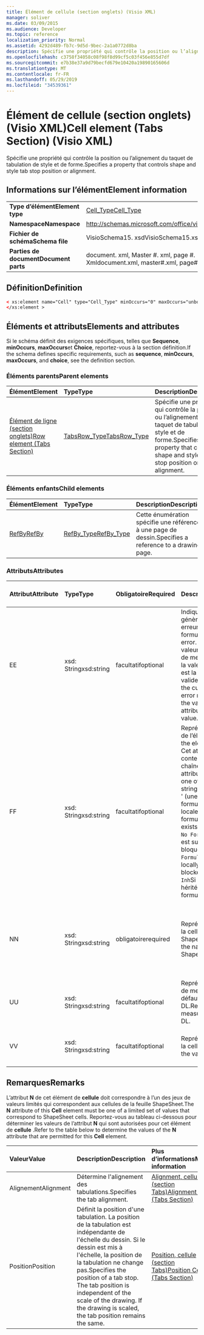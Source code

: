 ```yaml
---
title: Élément de cellule (section onglets) (Visio XML)
manager: soliver
ms.date: 03/09/2015
ms.audience: Developer
ms.topic: reference
localization_priority: Normal
ms.assetid: 4292d489-fb7c-9d5d-9bec-2a1a0772d8ba
description: Spécifie une propriété qui contrôle la position ou l’alignement du taquet de tabulation de style et de forme.
ms.openlocfilehash: c3758f34058c08f98f8d99cf5c03f456e855d7df
ms.sourcegitcommit: e7b38e37a9d79becfd679e10420a19890165606d
ms.translationtype: MT
ms.contentlocale: fr-FR
ms.lasthandoff: 05/29/2019
ms.locfileid: "34539361"
---
```

# <a name="cell-element-tabs-section-visio-xml"></a><span data-ttu-id="d1bda-103">Élément de cellule (section onglets) (Visio XML)</span><span class="sxs-lookup"><span data-stu-id="d1bda-103">Cell element (Tabs Section) (Visio XML)</span></span>

<span data-ttu-id="d1bda-104">Spécifie une propriété qui contrôle la position ou l’alignement du taquet de tabulation de style et de forme.</span><span class="sxs-lookup"><span data-stu-id="d1bda-104">Specifies a property that controls shape and style tab stop position or alignment.</span></span> 
  
## <a name="element-information"></a><span data-ttu-id="d1bda-105">Informations sur l’élément</span><span class="sxs-lookup"><span data-stu-id="d1bda-105">Element information</span></span>

|||
|:-----|:-----|
|<span data-ttu-id="d1bda-106">**Type d’élément**</span><span class="sxs-lookup"><span data-stu-id="d1bda-106">**Element type**</span></span> <br/> |[<span data-ttu-id="d1bda-107">Cell_Type</span><span class="sxs-lookup"><span data-stu-id="d1bda-107">Cell_Type</span></span>](cell_type-complextypevisio-xml.md) <br/> |
|<span data-ttu-id="d1bda-108">**Namespace**</span><span class="sxs-lookup"><span data-stu-id="d1bda-108">**Namespace**</span></span> <br/> |http://schemas.microsoft.com/office/visio/2012/main  <br/> |
|<span data-ttu-id="d1bda-109">**Fichier de schéma**</span><span class="sxs-lookup"><span data-stu-id="d1bda-109">**Schema file**</span></span> <br/> |<span data-ttu-id="d1bda-110">VisioSchema15. xsd</span><span class="sxs-lookup"><span data-stu-id="d1bda-110">VisioSchema15.xsd</span></span>  <br/> |
|<span data-ttu-id="d1bda-111">**Parties de document**</span><span class="sxs-lookup"><span data-stu-id="d1bda-111">**Document parts**</span></span> <br/> |<span data-ttu-id="d1bda-112">document. xml, Master #. xml, page #. Xml</span><span class="sxs-lookup"><span data-stu-id="d1bda-112">document.xml, master#.xml, page#.xml</span></span>  <br/> |
   
## <a name="definition"></a><span data-ttu-id="d1bda-113">Définition</span><span class="sxs-lookup"><span data-stu-id="d1bda-113">Definition</span></span>

```XML
< xs:element name="Cell" type="Cell_Type" minOccurs="0" maxOccurs="unbounded" >
</xs:element >
```

## <a name="elements-and-attributes"></a><span data-ttu-id="d1bda-114">Éléments et attributs</span><span class="sxs-lookup"><span data-stu-id="d1bda-114">Elements and attributes</span></span>

<span data-ttu-id="d1bda-115">Si le schéma définit des exigences spécifiques, telles que **Sequence**, **minOccurs**, **maxOccurs**et **Choice**, reportez-vous à la section définition.</span><span class="sxs-lookup"><span data-stu-id="d1bda-115">If the schema defines specific requirements, such as **sequence**, **minOccurs**, **maxOccurs**, and **choice**, see the definition section.</span></span> 
  
### <a name="parent-elements"></a><span data-ttu-id="d1bda-116">Éléments parents</span><span class="sxs-lookup"><span data-stu-id="d1bda-116">Parent elements</span></span>

|<span data-ttu-id="d1bda-117">**Élément**</span><span class="sxs-lookup"><span data-stu-id="d1bda-117">**Element**</span></span>|<span data-ttu-id="d1bda-118">**Type**</span><span class="sxs-lookup"><span data-stu-id="d1bda-118">**Type**</span></span>|<span data-ttu-id="d1bda-119">**Description**</span><span class="sxs-lookup"><span data-stu-id="d1bda-119">**Description**</span></span>|
|:-----|:-----|:-----|
|[<span data-ttu-id="d1bda-120">Élément de ligne (section onglets)</span><span class="sxs-lookup"><span data-stu-id="d1bda-120">Row element (Tabs Section)</span></span>](row-element-tabs-sectionvisio-xml.md) <br/> |[<span data-ttu-id="d1bda-121">TabsRow_Type</span><span class="sxs-lookup"><span data-stu-id="d1bda-121">TabsRow_Type</span></span>](tabsrow_type-complextypevisio-xml.md) <br/> |<span data-ttu-id="d1bda-122">Spécifie une propriété qui contrôle la position ou l’alignement du taquet de tabulation de style et de forme.</span><span class="sxs-lookup"><span data-stu-id="d1bda-122">Specifies a property that controls shape and style tab stop position or alignment.</span></span>  <br/> |
   
### <a name="child-elements"></a><span data-ttu-id="d1bda-123">Éléments enfants</span><span class="sxs-lookup"><span data-stu-id="d1bda-123">Child elements</span></span>

|<span data-ttu-id="d1bda-124">**Élément**</span><span class="sxs-lookup"><span data-stu-id="d1bda-124">**Element**</span></span>|<span data-ttu-id="d1bda-125">**Type**</span><span class="sxs-lookup"><span data-stu-id="d1bda-125">**Type**</span></span>|<span data-ttu-id="d1bda-126">**Description**</span><span class="sxs-lookup"><span data-stu-id="d1bda-126">**Description**</span></span>|
|:-----|:-----|:-----|
|[<span data-ttu-id="d1bda-127">RefBy</span><span class="sxs-lookup"><span data-stu-id="d1bda-127">RefBy</span></span>](refby-element-cell_type-complextypevisio-xml.md) <br/> |[<span data-ttu-id="d1bda-128">RefBy_Type</span><span class="sxs-lookup"><span data-stu-id="d1bda-128">RefBy_Type</span></span>](refby_type-complextypevisio-xml.md) <br/> |<span data-ttu-id="d1bda-129">Cette énumération spécifie une référence à une page de dessin.</span><span class="sxs-lookup"><span data-stu-id="d1bda-129">Specifies a reference to a drawing page.</span></span>  <br/> |
   
### <a name="attributes"></a><span data-ttu-id="d1bda-130">Attributs</span><span class="sxs-lookup"><span data-stu-id="d1bda-130">Attributes</span></span>

|<span data-ttu-id="d1bda-131">**Attribut**</span><span class="sxs-lookup"><span data-stu-id="d1bda-131">**Attribute**</span></span>|<span data-ttu-id="d1bda-132">**Type**</span><span class="sxs-lookup"><span data-stu-id="d1bda-132">**Type**</span></span>|<span data-ttu-id="d1bda-133">**Obligatoire**</span><span class="sxs-lookup"><span data-stu-id="d1bda-133">**Required**</span></span>|<span data-ttu-id="d1bda-134">**Description**</span><span class="sxs-lookup"><span data-stu-id="d1bda-134">**Description**</span></span>|<span data-ttu-id="d1bda-135">**Valeurs possibles**</span><span class="sxs-lookup"><span data-stu-id="d1bda-135">**Possible values**</span></span>|
|:-----|:-----|:-----|:-----|:-----|
|<span data-ttu-id="d1bda-136">E</span><span class="sxs-lookup"><span data-stu-id="d1bda-136">E</span></span>  <br/> |<span data-ttu-id="d1bda-137">xsd: String</span><span class="sxs-lookup"><span data-stu-id="d1bda-137">xsd:string</span></span>  <br/> |<span data-ttu-id="d1bda-138">facultatif</span><span class="sxs-lookup"><span data-stu-id="d1bda-138">optional</span></span>  <br/> |<span data-ttu-id="d1bda-139">Indique que la formule génère une erreur.</span><span class="sxs-lookup"><span data-stu-id="d1bda-139">Indicates that the formula evaluates to an error.</span></span> <span data-ttu-id="d1bda-140">La valeur **E** est la valeur actuelle (chaîne de message d’erreur); la valeur de l’attribut **V** est la dernière valeur valide.</span><span class="sxs-lookup"><span data-stu-id="d1bda-140">The value of **E** is the current value (an error message string); the value of the **V** attribute is the last valid value.</span></span>  <br/> |<span data-ttu-id="d1bda-141">Chaîne de message d’erreur.</span><span class="sxs-lookup"><span data-stu-id="d1bda-141">An error message string.</span></span>  <br/> |
|<span data-ttu-id="d1bda-142">F</span><span class="sxs-lookup"><span data-stu-id="d1bda-142">F</span></span>  <br/> |<span data-ttu-id="d1bda-143">xsd: String</span><span class="sxs-lookup"><span data-stu-id="d1bda-143">xsd:string</span></span>  <br/> |<span data-ttu-id="d1bda-144">facultatif</span><span class="sxs-lookup"><span data-stu-id="d1bda-144">optional</span></span>  <br/> | <span data-ttu-id="d1bda-145">Représente la formule de l’élément.</span><span class="sxs-lookup"><span data-stu-id="d1bda-145">Represents the element's formula.</span></span> <span data-ttu-id="d1bda-146">Cet attribut peut contenir l’une des chaînes suivantes:</span><span class="sxs-lookup"><span data-stu-id="d1bda-146">This attribute can contain one of the following strings:</span></span>  <br/>  <span data-ttu-id="d1bda-147">' (une formule) 'si la formule existe localement</span><span class="sxs-lookup"><span data-stu-id="d1bda-147">'(some formula)' if the formula exists locally</span></span>  <br/>  <span data-ttu-id="d1bda-148">`No Formula`Si la formule est supprimée ou bloquée localement</span><span class="sxs-lookup"><span data-stu-id="d1bda-148">`No Formula` if the formula is locally deleted or blocked</span></span>  <br/>  <span data-ttu-id="d1bda-149">`Inh`Si la formule est héritée.</span><span class="sxs-lookup"><span data-stu-id="d1bda-149">`Inh` if the formula is inherited.</span></span>  <br/> |<span data-ttu-id="d1bda-150">Une formule.</span><span class="sxs-lookup"><span data-stu-id="d1bda-150">A formula.</span></span>  <br/> |
|<span data-ttu-id="d1bda-151">N</span><span class="sxs-lookup"><span data-stu-id="d1bda-151">N</span></span>  <br/> |<span data-ttu-id="d1bda-152">xsd: String</span><span class="sxs-lookup"><span data-stu-id="d1bda-152">xsd:string</span></span>  <br/> |<span data-ttu-id="d1bda-153">obligatoire</span><span class="sxs-lookup"><span data-stu-id="d1bda-153">required</span></span>  <br/> |<span data-ttu-id="d1bda-154">Représente le nom de la cellule ShapeSheet.</span><span class="sxs-lookup"><span data-stu-id="d1bda-154">Represents the name of the ShapeSheet cell.</span></span>  <br/> |<span data-ttu-id="d1bda-155">Nom de la cellule ShapeSheet.</span><span class="sxs-lookup"><span data-stu-id="d1bda-155">The name of the ShapeSheet cell.</span></span>  <br/> <span data-ttu-id="d1bda-156">Consultez la section Remarques ci-dessous.</span><span class="sxs-lookup"><span data-stu-id="d1bda-156">See the Remarks section below.</span></span>  <br/> |
|<span data-ttu-id="d1bda-157">U</span><span class="sxs-lookup"><span data-stu-id="d1bda-157">U</span></span>  <br/> |<span data-ttu-id="d1bda-158">xsd: String</span><span class="sxs-lookup"><span data-stu-id="d1bda-158">xsd:string</span></span>  <br/> |<span data-ttu-id="d1bda-159">facultatif</span><span class="sxs-lookup"><span data-stu-id="d1bda-159">optional</span></span>  <br/> |<span data-ttu-id="d1bda-160">Représente une unité de mesure la valeur par défaut est DL.</span><span class="sxs-lookup"><span data-stu-id="d1bda-160">Represents a unit of measure The default is DL.</span></span>  <br/> |<span data-ttu-id="d1bda-161">Unités de la cellule.</span><span class="sxs-lookup"><span data-stu-id="d1bda-161">The units of the cell.</span></span>  <br/> |
|<span data-ttu-id="d1bda-162">V</span><span class="sxs-lookup"><span data-stu-id="d1bda-162">V</span></span>  <br/> |<span data-ttu-id="d1bda-163">xsd: String</span><span class="sxs-lookup"><span data-stu-id="d1bda-163">xsd:string</span></span>  <br/> |<span data-ttu-id="d1bda-164">facultatif</span><span class="sxs-lookup"><span data-stu-id="d1bda-164">optional</span></span>  <br/> |<span data-ttu-id="d1bda-165">Représente la valeur de la cellule.</span><span class="sxs-lookup"><span data-stu-id="d1bda-165">Represents the value of the cell.</span></span>  <br/> |<span data-ttu-id="d1bda-166">Valeur de la cellule ShapeSheet.</span><span class="sxs-lookup"><span data-stu-id="d1bda-166">The value of the ShapeSheet cell.</span></span>  <br/> |
   
## <a name="remarks"></a><span data-ttu-id="d1bda-167">Remarques</span><span class="sxs-lookup"><span data-stu-id="d1bda-167">Remarks</span></span>

<span data-ttu-id="d1bda-168">L’attribut **N** de cet élément de **cellule** doit correspondre à l’un des jeux de valeurs limités qui correspondent aux cellules de la feuille ShapeSheet.</span><span class="sxs-lookup"><span data-stu-id="d1bda-168">The **N** attribute of this **Cell** element must be one of a limited set of values that correspond to ShapeSheet cells.</span></span> <span data-ttu-id="d1bda-169">Reportez-vous au tableau ci-dessous pour déterminer les valeurs de l’attribut **N** qui sont autorisées pour cet élément de **cellule** .</span><span class="sxs-lookup"><span data-stu-id="d1bda-169">Refer to the table below to determine the values of the **N** attribute that are permitted for this **Cell** element.</span></span> 
  
|<span data-ttu-id="d1bda-170">**Valeur**</span><span class="sxs-lookup"><span data-stu-id="d1bda-170">**Value**</span></span>|<span data-ttu-id="d1bda-171">**Description**</span><span class="sxs-lookup"><span data-stu-id="d1bda-171">**Description**</span></span>|<span data-ttu-id="d1bda-172">**Plus d’informations**</span><span class="sxs-lookup"><span data-stu-id="d1bda-172">**More information**</span></span>|
|:-----|:-----|:-----|
|<span data-ttu-id="d1bda-173">Alignement</span><span class="sxs-lookup"><span data-stu-id="d1bda-173">Alignment</span></span>  <br/> |<span data-ttu-id="d1bda-174">Détermine l'alignement des tabulations.</span><span class="sxs-lookup"><span data-stu-id="d1bda-174">Specifies the tab alignment.</span></span>  <br/> |[<span data-ttu-id="d1bda-175">Alignment, cellule (section Tabs)</span><span class="sxs-lookup"><span data-stu-id="d1bda-175">Alignment Cell (Tabs Section)</span></span>](alignment-cell-tabs-section.md) <br/> |
|<span data-ttu-id="d1bda-176">Position</span><span class="sxs-lookup"><span data-stu-id="d1bda-176">Position</span></span>  <br/> |<span data-ttu-id="d1bda-p104">Définit la position d'une tabulation. La position de la tabulation est indépendante de l'échelle du dessin. Si le dessin est mis à l'échelle, la position de la tabulation ne change pas.</span><span class="sxs-lookup"><span data-stu-id="d1bda-p104">Specifies the position of a tab stop. The tab position is independent of the scale of the drawing. If the drawing is scaled, the tab position remains the same.</span></span>  <br/> |[<span data-ttu-id="d1bda-180">Position, cellule (section Tabs)</span><span class="sxs-lookup"><span data-stu-id="d1bda-180">Position Cell (Tabs Section)</span></span>](position-cell-tabs-section.md) <br/> |
   

